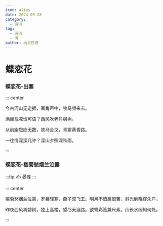 ```yaml
---
icon: alias
date: 2024-09-28
category:
  - 诗词
tag:
  - 诗词
  - 清
author: 纳兰性德
---
```


# 蝶恋花

<!-- more -->


### 蝶恋花-出塞


::: center

今古河山无定据，画角声中，牧马频来去。

满目荒凉谁可语？西风吹老丹枫树。

从前幽怨应无数，铁马金戈，青冢黄昏路。

一往情深深几许？深山夕照深秋雨。

:::



### 蝶恋花-槛菊愁烟兰泣露


:::tip ✍️
晏殊
:::

::: center

槛菊愁烟兰泣露，罗幕轻寒，燕子双飞去。明月不谙离恨苦，斜光到晓穿朱户。

昨夜西风凋碧树，独上高楼，望尽天涯路。欲寄彩笺兼尺素，山长水阔知何处。

:::


